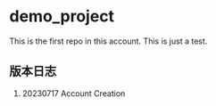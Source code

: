 # demo_project
This is the first repo in this account. This is just a test.
## 版本日志
1. 20230717 Account Creation
